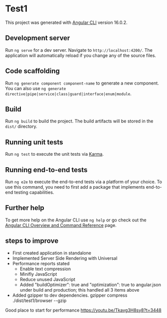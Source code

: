 # Test1

This project was generated with [Angular CLI](https://github.com/angular/angular-cli) version 16.0.2.

## Development server

Run `ng serve` for a dev server. Navigate to `http://localhost:4200/`. The application will automatically reload if you change any of the source files.

## Code scaffolding

Run `ng generate component component-name` to generate a new component. You can also use `ng generate directive|pipe|service|class|guard|interface|enum|module`.

## Build

Run `ng build` to build the project. The build artifacts will be stored in the `dist/` directory.

## Running unit tests

Run `ng test` to execute the unit tests via [Karma](https://karma-runner.github.io).

## Running end-to-end tests

Run `ng e2e` to execute the end-to-end tests via a platform of your choice. To use this command, you need to first add a package that implements end-to-end testing capabilities.

## Further help

To get more help on the Angular CLI use `ng help` or go check out the [Angular CLI Overview and Command Reference](https://angular.io/cli) page.

## steps to improve

- First created application in standalone
- Implemented Server Side Rendering with Universal
- Performance reports stated
    - Enable text compression
    - Minifly JavaScript
    - Reduce unused JavaScript
    - Added "buildOptimizer": true and "optimization": true to angular.json under build and production; this handled all 3 items above
- Added gzipper to dev dependencies. gzipper compress ./dist/test1/browser --gzip

Good place to start for performance https://youtu.be/Tkavg3H8sy8?t=3448
